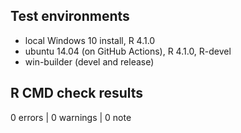 ## Test environments
* local Windows 10 install, R 4.1.0
* ubuntu 14.04 (on GitHub Actions), R 4.1.0, R-devel
* win-builder (devel and release)

## R CMD check results

0 errors | 0 warnings | 0 note
